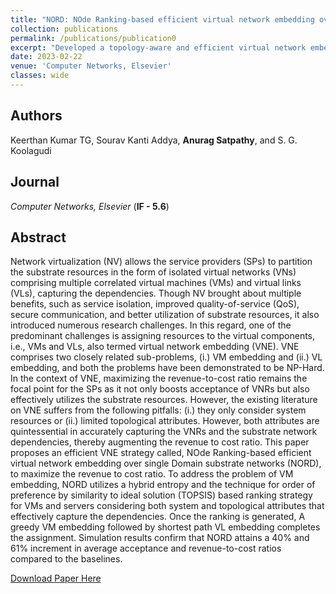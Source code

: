 ```yaml
---
title: "NORD: NOde Ranking-based efficient virtual network embedding over single Domain substrate networks"
collection: publications
permalink: /publications/publication0
excerpt: "Developed a topology-aware and efficient virtual network embedding strategy to maximize the revenue-to-cost and embedding ratio."
date: 2023-02-22
venue: 'Computer Networks, Elsevier'
classes: wide
---
```

## Authors
Keerthan Kumar TG, Sourav Kanti Addya, **Anurag Satpathy**, and S. G. Koolagudi

## Journal
*Computer Networks, Elsevier* (**IF - 5.6**)

## Abstract
Network virtualization (NV) allows the service providers (SPs) to partition the substrate resources in the form of isolated virtual networks (VNs) comprising multiple correlated virtual machines (VMs) and virtual links (VLs), capturing the dependencies. Though NV brought about multiple benefits, such as service isolation, improved quality-of-service (QoS), secure communication, and better utilization of substrate resources, it also introduced numerous research challenges. In this regard, one of the predominant challenges is assigning resources to the virtual components, i.e., VMs and VLs, also termed virtual network embedding (VNE). VNE comprises two closely related sub-problems, (i.) VM embedding and (ii.) VL embedding, and both the problems have been demonstrated to be NP-Hard. In the context of VNE, maximizing the revenue-to-cost ratio remains the focal point for the SPs as it not only boosts acceptance of VNRs but also effectively utilizes the substrate resources. However, the existing literature on VNE suffers from the following pitfalls: (i.) they only consider system resources or (ii.) limited topological attributes. However, both attributes are quintessential in accurately capturing the VNRs and the substrate network dependencies, thereby augmenting the revenue to cost ratio. This paper proposes an efficient VNE strategy called, NOde Ranking-based efficient virtual network embedding over single Domain substrate networks (NORD), to maximize the revenue to cost ratio. To address the problem of VM embedding, NORD utilizes a hybrid entropy and the technique for order of preference by similarity to ideal solution (TOPSIS) based ranking strategy for VMs and servers considering both system and topological attributes that effectively capture the dependencies. Once the ranking is generated, A greedy VM embedding followed by shortest path VL embedding completes the assignment. Simulation results confirm that NORD attains a 40% and 61% increment in average acceptance and revenue-to-cost ratios compared to the baselines.

[Download Paper Here](https://doi.org/10.1016/j.comnet.2023.109661)
